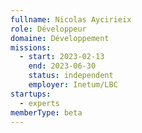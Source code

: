 ```yaml
---
fullname: Nicolas Aycirieix
role: Développeur
domaine: Développement
missions:
  - start: 2023-02-13
    end: 2023-06-30
    status: independent
    employer: Inetum/LBC
startups:
  - experts
memberType: beta
---
```


